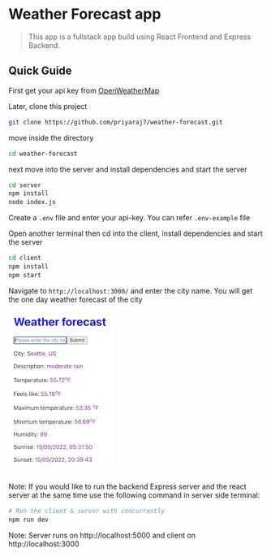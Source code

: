 # Weather Forecast app

> This app is a fullstack app build using React Frontend and Express Backend.

## Quick Guide

First get your api key from [OpenWeatherMap](https://openweathermap.org/)

Later, clone this project

```bash
git clone https://github.com/priyaraj7/weather-forecast.git
```

move inside the directory

```bash
cd weather-forecast
```

next move into the server and install dependencies and start the server

```bash
cd server
npm install
node index.js
```

Create a `.env` file and enter your api-key. You can refer `.env-example` file

Open another terminal then cd into the client, install dependencies and start the server

```bash
cd client
npm install
npm start
```

Navigate to `http://localhost:3000/` and enter the city name. You will get the one day weather forecast of the city

![screenshot](./weather.png)

Note:
If you would like to run the backend Express server and the react server at the same time use the following command in server side terminal:

```bash
# Run the client & server with concurrently
npm run dev
```

Note: Server runs on http://localhost:5000 and client on http://localhost:3000

